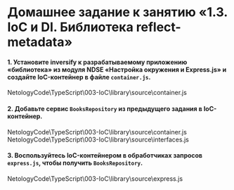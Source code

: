 # Домашнее задание к занятию «1.3. IoС и DI.  Библиотека reflect-metadata»

#### 1. Установите inversify к разрабатываемому приложению «библиотека» из модуля NDSE «Настройка окружения и Express.js» и создайте IoC-контейнер в файле `container.js`.

NetologyCode\TypeScript\003-IoC\library\source\container.js

#### 2. Добавьте сервис `BooksRepository` из предыдущего задания в IoC-контейнер.

NetologyCode\TypeScript\003-IoC\library\source\container.js  
NetologyCode\TypeScript\003-IoC\library\source\interfaces.js

#### 3. Воспользуйтесь IoC-контейнером в обработчиках запросов `express.js`, чтобы получить `BooksRepository`.

NetologyCode\TypeScript\003-IoC\library\source\express.js